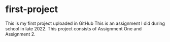# first-project
This is my first project uploaded in GitHub
This is an assignment I did during school in late 2022.
This project consists of Assignment One and Assignment 2. 

